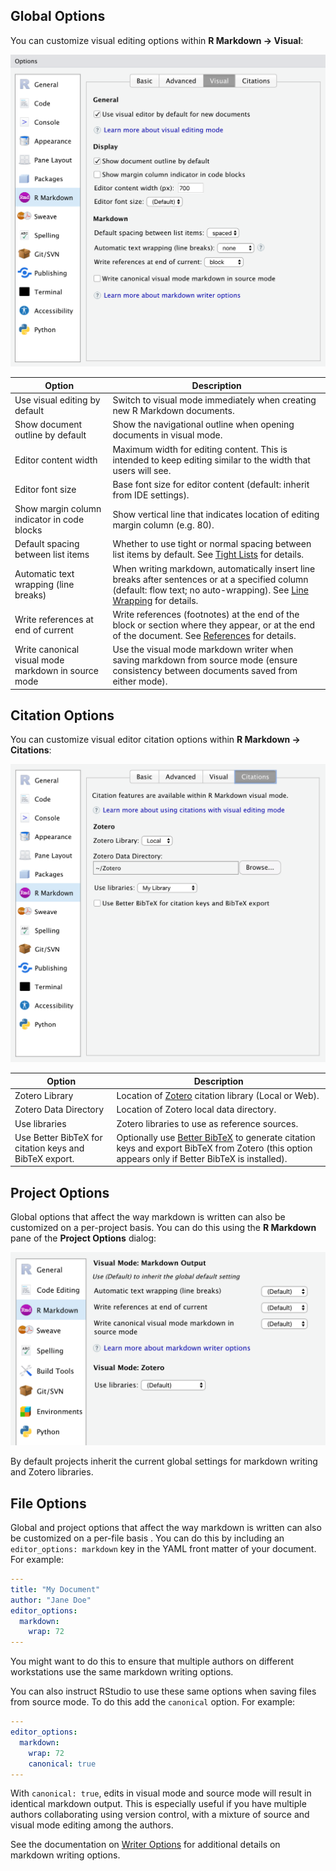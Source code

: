 <!-- -*- mode: gfm -*- -->

## Global Options

You can customize visual editing options within **R Markdown -\> Visual**:

<img src="images/visual-editing-options.png" class="illustration" width="585"/>

| Option                                              | Description                                                                                                                                                                                          |
|-----------------------------------------------------|------------------------------------------------------------------------------------------------------------------------------------------------------------------------------------------------------|
| Use visual editing by default                       | Switch to visual mode immediately when creating new R Markdown documents.                                                                                                                            |
| Show document outline by default                    | Show the navigational outline when opening documents in visual mode.                                                                                                                                 |
| Editor content width                                | Maximum width for editing content. This is intended to keep editing similar to the width that users will see.                                                                                        |
| Editor font size                                    | Base font size for editor content (default: inherit from IDE settings).                                                                                                                              |
| Show margin column indicator in code blocks         | Show vertical line that indicates location of editing margin column (e.g. 80).                                                                                                                       |
| Default spacing between list items                  | Whether to use tight or normal spacing between list items by default. See [Tight Lists](content?id=tight-lists) for details.                                                                         |
| Automatic text wrapping (line breaks)               | When writing markdown, automatically insert line breaks after sentences or at a specified column (default: flow text; no auto-wrapping). See [Line Wrapping](markdown?id=line-wrapping) for details. |
| Write references at end of current                  | Write references (footnotes) at the end of the block or section where they appear, or at the end of the document. See [References](markdown?id=references) for details.                              |
| Write canonical visual mode markdown in source mode | Use the visual mode markdown writer when saving markdown from source mode (ensure consistency between documents saved from either mode).                                                             |

## Citation Options

You can customize visual editor citation options within **R Markdown -\> Citations**:

<img src="images/visual-editing-options-citations.png" class="illustration" width="585"/>

| Option                                                 | Description                                                                                                                                                                                 |
|--------------------------------------------------------|---------------------------------------------------------------------------------------------------------------------------------------------------------------------------------------------|
| Zotero Library                                         | Location of [Zotero](citations#citations-from-zotero) citation library (Local or Web).                                                                                                      |
| Zotero Data Directory                                  | Location of Zotero local data directory.                                                                                                                                                    |
| Use libraries                                          | Zotero libraries to use as reference sources.                                                                                                                                               |
| Use Better BibTeX for citation keys and BibTeX export. | Optionally use [Better BibTeX](https://retorque.re/zotero-better-bibtex/) to generate citation keys and export BibTeX from Zotero (this option appears only if Better BibTeX is installed). |

## Project Options

Global options that affect the way markdown is written can also be customized on a per-project basis.
You can do this using the **R Markdown** pane of the **Project Options** dialog:

<img src="images/visual-editing-project-options.png" class="illustration" width="541"/>

By default projects inherit the current global settings for markdown writing and Zotero libraries.

## File Options

Global and project options that affect the way markdown is written can also be customized on a per-file basis .
You can do this by including an `editor_options: markdown` key in the YAML front matter of your document.
For example:

``` yaml
---
title: "My Document"
author: "Jane Doe"
editor_options:
  markdown:
    wrap: 72
---
```

You might want to do this to ensure that multiple authors on different workstations use the same markdown writing options.

You can also instruct RStudio to use these same options when saving files from source mode.
To do this add the `canonical` option.
For example:

``` yaml
---
editor_options:
  markdown:
    wrap: 72
    canonical: true
---
```

With `canonical: true`, edits in visual mode and source mode will result in identical markdown output.
This is especially useful if you have multiple authors collaborating using version control, with a mixture of source and visual mode editing among the authors.

See the documentation on [Writer Options](markdown#writer-options) for additional details on markdown writing options.
